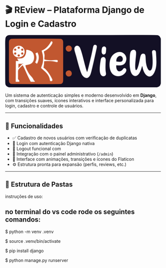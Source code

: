 # 🎬 REview – Plataforma Django de Login e Cadastro
![Logo do REview](static/reviewescuro.png)

Um sistema de autenticação simples e moderno desenvolvido em **Django**, com transições suaves, ícones interativos e interface personalizada para login, cadastro e controle de usuários.

---

## 🚀 Funcionalidades
- ✅ Cadastro de novos usuários com verificação de duplicatas  
- 🔐 Login com autenticação Django nativa  
- 🚪 Logout funcional com
- 🧩 Integração com o painel administrativo (`/admin`)  
- 💅 Interface com animações, transições e ícones do Flaticon  
- ⚙️ Estrutura pronta para expansão (perfis, reviews, etc.)

---

## 🧱 Estrutura de Pastas

instruções de uso:

## no terminal do vs code rode os seguintes comandos:
$ python -m venv .venv

$ source .venv/bin/activate

$ pip install django

$ python manage.py runserver

